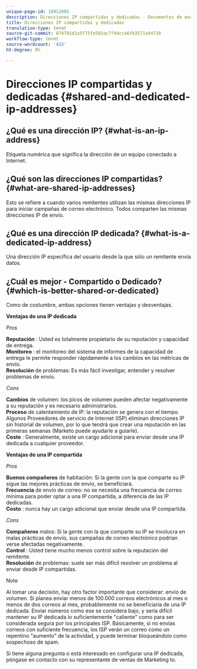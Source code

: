 ```yaml
---
unique-page-id: 10912085
description: Direcciones IP compartidas y dedicadas - Documentos de marketing - Documentación del producto
title: Direcciones IP compartidas y dedicadas
translation-type: tm+mt
source-git-commit: 074701d1a5f75fe592ac7f44cce6fb3571e94710
workflow-type: tm+mt
source-wordcount: '432'
ht-degree: 0%

---
```



# Direcciones IP compartidas y dedicadas {#shared-and-dedicated-ip-addresses}

## ¿Qué es una dirección IP? {#what-is-an-ip-address}

Etiqueta numérica que significa la dirección de un equipo conectado a Internet.

## ¿Qué son las direcciones IP compartidas? {#what-are-shared-ip-addresses}

Esto se refiere a cuando varios remitentes utilizan las mismas direcciones IP para iniciar campañas de correo electrónico. Todos comparten las mismas direcciones IP de envío.

## ¿Qué es una dirección IP dedicada? {#what-is-a-dedicated-ip-address}

Una dirección IP específica del usuario desde la que sólo un remitente envía datos.

## ¿Cuál es mejor - Compartido o Dedicado? {#which-is-better-shared-or-dedicated}

Como de costumbre, ambas opciones tienen ventajas y desventajas.

**Ventajas de una IP dedicada**

_Pros_

**Reputación** : Usted es totalmente propietario de su reputación y capacidad de entrega.\
**Monitoreo** : el monitoreo del sistema de informes de la capacidad de entrega le permite responder rápidamente a los cambios en las métricas de envío.\
**Resolución**  de problemas: Es más fácil investigar, entender y resolver problemas de envío.

_Cons_

**Cambios**  de volumen: los picos de volumen pueden afectar negativamente a su reputación y es necesario administrarlos.\
**Proceso**  de calentamiento de IP: la reputación se genera con el tiempo. Algunos Proveedores de servicio de Internet (ISP) eliminan direcciones IP sin historial de volumen, por lo que tendrá que crear una reputación en las primeras semanas (Marketo puede ayudarle a guiarle).\
**Coste** : Generalmente, existe un cargo adicional para enviar desde una IP dedicada a cualquier proveedor.

**Ventajas de una IP compartida**

_Pros_

**Buenos compañeros**  de habitación: Si la gente con la que comparte su IP sigue las mejores prácticas de envío, se beneficiará.\
**Frecuencia**  de envío de correo: no se necesita una frecuencia de correo mínima para poder optar a una IP compartida, a diferencia de las IP dedicadas.\
**Costo** : nunca hay un cargo adicional que enviar desde una IP compartida.

_Cons_

**Compañeros**  malos: Si la gente con la que comparte su IP se involucra en malas prácticas de envío, sus campañas de correo electrónico podrían verse afectadas negativamente.\
**Control** : Usted tiene mucho menos control sobre la reputación del remitente.\
**Resolución**  de problemas: suele ser más difícil resolver un problema al enviar desde IP compartidas.

>[!NOTE]
>
>Al tomar una decisión, hay otro factor importante que considerar: envío de volumen. Si planea enviar menos de 100.000 correos electrónicos al mes o menos de dos correos al mes, probablemente no se beneficiaría de una IP dedicada. Enviar números como ese se considera bajo, y sería difícil mantener su IP dedicada lo suficientemente &quot;caliente&quot; como para ser considerada segura por los principales ISP. Básicamente, si no envias correos con suficiente frecuencia, los ISP verán un correo como un repentino &quot;aumento&quot; de la actividad, y puede terminar bloqueándolo como sospechoso de spam.

Si tiene alguna pregunta o está interesado en configurar una IP dedicada, póngase en contacto con su representante de ventas de Marketing to.
